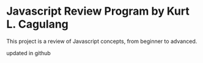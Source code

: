 ﻿# Javascript Review Program by Kurt L. Cagulang
This project is a review of Javascript concepts, from beginner to advanced.


updated in github
